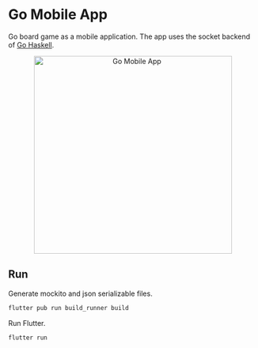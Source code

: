 # Go Mobile App

Go board game as a mobile application.
The app uses the socket backend of [Go Haskell](https://github.com/asattelmaier/go-haskell).

<p align="center">
  <img width="400" src="https://drive.google.com/uc?export=view&id=1BN-Cqetaqpz7Q6Mqm8tbUQ0sUHUOtzYy" alt="Go Mobile App">
</p>

## Run

Generate mockito and json serializable files.

```bash
flutter pub run build_runner build
```

Run Flutter.

```bash
flutter run
```
